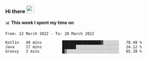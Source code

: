 ### Hi there <a href="https://www.gautamkrishnar.com/"><img src="https://media.giphy.com/media/hvRJCLFzcasrR4ia7z/giphy.gif" width="25px"></a>

📊 **This week I spent my time on**

<!--START_SECTION:waka-->

```text
From: 13 March 2022 - To: 20 March 2022

Kotlin   49 mins         █████████████████▓░░░░░░░   70.49 %
Java     17 mins         ██████░░░░░░░░░░░░░░░░░░░   24.12 %
Groovy   3 mins          █▒░░░░░░░░░░░░░░░░░░░░░░░   05.39 %
```

<!--END_SECTION:waka-->
